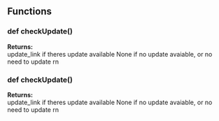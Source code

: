 ## Functions

### def checkUpdate()

**Returns:**<br>
update_link if theres update available None if no update avaiable, or no need to update rn

### def checkUpdate()

**Returns:**<br>
update_link if theres update available None if no update avaiable, or no need to update rn

